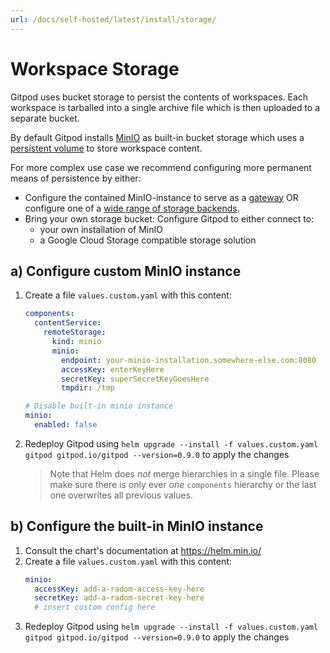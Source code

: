 ```yaml
---
url: /docs/self-hosted/latest/install/storage/
---
```


# Workspace Storage

Gitpod uses bucket storage to persist the contents of workspaces. Each workspace is tarballed into a single archive file which is then uploaded to a separate bucket.

By default Gitpod installs [MinIO](https://min.io/) as built-in bucket storage which uses a [persistent volume](https://kubernetes.io/docs/concepts/storage/persistent-volumes/) to store workspace content.

For more complex use case we recommend configuring more permanent means of persistence by either:

- Configure the contained MinIO-instance to serve as a [gateway](https://github.com/minio/minio/tree/master/docs/gateway) OR configure one of a [wide range of storage backends](https://kubernetes.io/docs/concepts/storage/persistent-volumes/#types-of-persistent-volumes).
- Bring your own storage bucket: Configure Gitpod to either connect to:
  - your own installation of MinIO
  - a Google Cloud Storage compatible storage solution

## a) Configure custom MinIO instance

1.  Create a file `values.custom.yaml` with this content:

    ```yaml
    components:
      contentService:
        remoteStorage:
          kind: minio
          minio:
            endpoint: your-minio-installation.somewhere-else.com:8080
            accessKey: enterKeyHere
            secretKey: superSecretKeyGoesHere
            tmpdir: /tmp

    # Disable built-in minio instance
    minio:
      enabled: false
    ```

2.  Redeploy Gitpod using `helm upgrade --install -f values.custom.yaml gitpod gitpod.io/gitpod --version=0.9.0` to apply the changes

    > Note that Helm does _not_ merge hierarchies in a single file. Please make sure there is only ever _one_ `components` hierarchy or the last one overwrites all previous values.

## b) Configure the built-in MinIO instance

1.  Consult the chart's documentation at https://helm.min.io/
2.  Create a file `values.custom.yaml` with this content:
    ```yaml
    minio:
      accessKey: add-a-radom-access-key-here
      secretKey: add-a-radom-secret-key-here
      # insert custom config here
    ```
3.  Redeploy Gitpod using `helm upgrade --install -f values.custom.yaml gitpod gitpod.io/gitpod --version=0.9.0` to apply the changes
